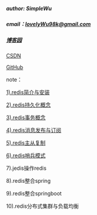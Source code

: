 ##### author: SimpleWu

##### email：lovelyWu98k@gmail.com

##### [博客园](https://www.cnblogs.com/SimpleWu/)

[CSDN](https://blog.csdn.net/qq_42280739)

[GitHub](https://github.com/450255266)

note：

[1).redis简介与安装](https://www.cnblogs.com/SimpleWu/p/9989264.html)

[2).redis持久化概念](https://www.cnblogs.com/SimpleWu/p/9995570.html)

[3).redis事务概念](https://www.cnblogs.com/SimpleWu/p/9997509.html)

[4).redis消息发布与订阅](https://www.cnblogs.com/SimpleWu/p/9999570.html)

[5).redis主从复制](https://www.cnblogs.com/SimpleWu/p/9999582.html)

[6).redis哨兵模式](https://www.cnblogs.com/SimpleWu/p/9999590.html)

7).jedis操作redis

8).redis整合spring

9).redis整合springboot

10).redis分布式集群与负载均衡